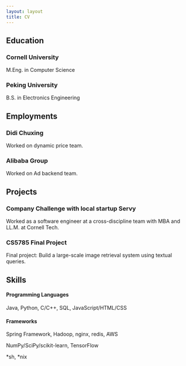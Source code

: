```yaml
---
layout: layout
title: CV
---
```


<section class="content">

# Education

### Cornell University
M.Eng. in Computer Science

### Peking University
B.S. in Electronics Engineering

# Employments

### Didi Chuxing
Worked on dynamic price team.

### Alibaba Group
Worked on Ad backend team.

# Projects

### Company Challenge with local startup Servy
Worked as a software engineer at a cross-discipline team with MBA and LL.M. at Cornell Tech.

### CS5785 Final Project
Final project: Build a large-scale image retrieval system using textual queries.

# Skills

#### Programming Languages
Java, Python, C/C++, SQL, JavaScript/HTML/CSS

#### Frameworks
Spring Framework, Hadoop, nginx, redis, AWS

NumPy/SciPy/scikit-learn, TensorFlow

*sh, *nix
</section>
